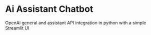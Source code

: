 # Ai Assistant Chatbot

OpenAi general and assistant API integration in python with a simple Streamlit UI
